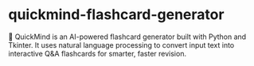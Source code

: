 # quickmind-flashcard-generator
🧠 QuickMind is an AI-powered flashcard generator built with Python and Tkinter. It uses natural language processing to convert input text into interactive Q&amp;A flashcards for smarter, faster revision.
